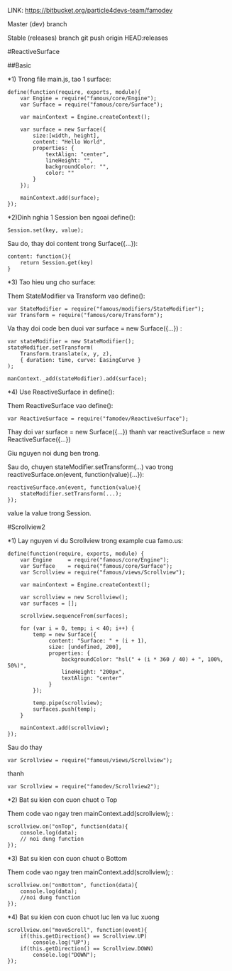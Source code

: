 LINK: https://bitbucket.org/particle4devs-team/famodev

Master (dev) branch

Stable (releases) branch
git push origin HEAD:releases

#ReactiveSurface

##Basic

*1) Trong file main.js, tao 1 surface:

	define(function(require, exports, module){	
		var Engine = require("famous/core/Engine");
		var Surface = require("famous/core/Surface");
		
		var mainContext = Engine.createContext();
		
		var surface = new Surface({
			size:[width, height],
			content: "Hello World",
			properties: {
				textAlign: "center",
				lineHeight: "",
				backgroundColor: "",
				color: ""
			}
		});
		
		mainContext.add(surface);		
	});

*2)Dinh nghia 1 Session ben ngoai define():

	Session.set(key, value);
Sau do, thay doi content trong Surface({...}):

	content: function(){
		return Session.get(key)
	}
	
*3) Tao hieu ung cho surface:

Them StateModifier va Transform vao define():

	var StateModifier = require("famous/modifiers/StateModifier");
	var Transform = require("famous/core/Transform");
	
Va thay doi code ben duoi var surface = new Surface({...}) :

	var stateModifier = new StateModifier();
	stateModifier.setTransform(
		Transform.translate(x, y, z),
		{ duration: time, curve: EasingCurve }
	);
	
	manContext._add(stateModifier).add(surface);
	
*4) Use ReactiveSurface in define():

Them ReactiveSurface vao define():

	var ReactiveSurface = require("famodev/ReactiveSurface");
	
Thay doi var surface = new Surface({...}) thanh var reactiveSurface = new ReactiveSurface({...})

Giu nguyen noi dung ben trong.

Sau do, chuyen stateModifier.setTransform(...) vao trong reactiveSurface.on(event, function(value){...}):

	reactiveSurface.on(event, function(value){
		stateModifier.setTransform(...);
	});
	
value la value trong Session.

#Scrollview2

*1) Lay nguyen vi du Scrollview trong example cua famo.us:

	define(function(require, exports, module) {
		var Engine     = require("famous/core/Engine");
		var Surface    = require("famous/core/Surface");
		var Scrollview = require("famous/views/Scrollview");
	
		var mainContext = Engine.createContext();
	
		var scrollview = new Scrollview();
		var surfaces = [];
	
		scrollview.sequenceFrom(surfaces);
	
		for (var i = 0, temp; i < 40; i++) {
			temp = new Surface({
				 content: "Surface: " + (i + 1),
				 size: [undefined, 200],
				 properties: {
					 backgroundColor: "hsl(" + (i * 360 / 40) + ", 100%, 50%)",
					 lineHeight: "200px",
					 textAlign: "center"
				 }
			});
	
			temp.pipe(scrollview);
			surfaces.push(temp);
		}
	
		mainContext.add(scrollview);
	});
	
Sau do thay

	var Scrollview = require("famous/views/Scrollview");
	
thanh

	var Scrollview = require("famodev/Scrollview2");
	
*2) Bat su kien con cuon chuot o Top

Them code vao ngay tren mainContext.add(scrollview); :

	scrollview.on("onTop", function(data){
		console.log(data);
		// noi dung function
	});
	
*3)	Bat su kien con cuon chuot o Bottom

Them code vao ngay tren mainContext.add(scrollview); :

	scrollview.on("onBottom", function(data){
		console.log(data);
		//noi dung function
	});
	
*4) Bat su kien con cuon chuot luc len va luc xuong

	scrollview.on("moveScroll", function(event){
		if(this.getDirection() == Scrollview.UP)
			console.log("UP");
		if(this.getDirection() == Scrollview.DOWN)
			console.log("DOWN");
	});




